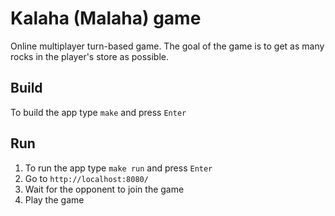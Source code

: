 # Kalaha (Malaha) game
Online multiplayer turn-based game. The goal of the game is to get as many rocks in the player's store as possible.

## Build
To build the app type `make` and press `Enter`

## Run
1. To run the app type `make run` and press `Enter`
2. Go to `http://localhost:8080/`
3. Wait for the opponent to join the game
4. Play the game